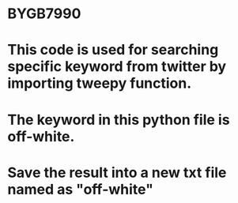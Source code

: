 # BYGB7990
# This code is used for searching specific keyword from twitter by importing tweepy function.
# The keyword in this python file is off-white.
# Save the result into a new txt file named as "off-white"
